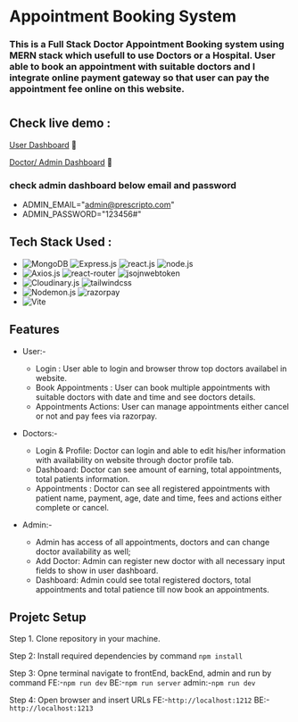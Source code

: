 # Appointment Booking System
### This is a Full Stack Doctor Appointment Booking system using MERN stack which usefull to use Doctors or a Hospital. User able to book an appointment with suitable doctors and  I integrate online payment gateway so that user can pay the appointment fee online on this website.

#
## Check live demo :
 [User Dashboard](https://appointment-booking-app-frontend.onrender.com)  🚀
 
 [Doctor/ Admin Dashboard](https://appointment-booking-app-admin.onrender.com)  🚀 
 ### check admin dashboard below email and password 
 - ADMIN_EMAIL="admin@prescripto.com"
 - ADMIN_PASSWORD="123456#"

 ## Tech Stack Used :
 - ![MongoDB](https://img.shields.io/badge/MongoDB-4EA94B?style=for-the-badge&logo=mongodb&logoColor=white)   ![Express.js](https://img.shields.io/badge/Express%20js-000000?style=for-the-badge&logo=express&logoColor=white)     ![react.js](https://img.shields.io/badge/React-20232A?style=for-the-badge&logo=react&logoColor=61DAFB)   ![node.js](	https://img.shields.io/badge/Node%20js-339933?style=for-the-badge&logo=nodedotjs&logoColor=white)
 - ![Axios.js](	https://img.shields.io/badge/axios-671ddf?&style=for-the-badge&logo=axios&logoColor=white)   ![react-router](https://img.shields.io/badge/React_Router-CA4245?style=for-the-badge&logo=react-router&logoColor=white)    ![jsojnwebtoken](https://img.shields.io/badge/JWT-000000?style=for-the-badge&logo=JSON%20web%20tokens&logoColor=white)
 - ![Cloudinary.js](https://img.shields.io/badge/Cloudinary-3448C5?style=for-the-badge&logo=Cloudinary&logoColor=white)   ![tailwindcss](https://img.shields.io/badge/Tailwind_CSS-38B2AC?style=for-the-badge&logo=tailwind-css&logoColor=white)
 - ![Nodemon.js](https://img.shields.io/badge/NODEMON-%23323330.svg?style=for-the-badge&logo=nodemon&logoColor=%BBDEAD)   ![razorpay](https://img.shields.io/badge/Razorpay-02042B?style=for-the-badge&logo=razorpay&logoColor=3395FF)   
 - ![Vite](https://img.shields.io/badge/vite-%23646CFF.svg?style=for-the-badge&logo=vite&logoColor=white)

## Features 
- User:-
  -  Login : User able to login and browser throw top doctors availabel in website.
  -  Book Appointments : User can book multiple appointments with suitable doctors with date and time and see doctors details.
  -  Appointments Actions: User can manage appointments either cancel or not and pay fees via razorpay.
 
- Doctors:-
    - Login & Profile: Doctor can login and able to edit his/her information with availability on website through doctor profile tab.
    - Dashboard: Doctor can see amount of earning, total appointments, total patients information.
    - Appointments : Doctor can see all registered appointments with patient name, payment, age, date and time, fees and actions either complete or cancel.
 
- Admin:-
    - Admin has access of all appointments, doctors and can change doctor availability as well;
    - Add Doctor: Admin can register new doctor with all necessary input fields to show in user dashboard.
    - Dashboard: Admin could see total registered doctors, total appointments and total patience till now book an appointments.

 ## Projetc Setup
  Step 1. Clone repository in your machine.
          
  Step 2: Install required dependencies by command `npm install`

  Step 3: Opne terminal navigate to frontEnd, backEnd, admin and run by command FE:-`npm run dev`  BE:-`npm run server` admin:-`npm run dev`
  
  Step 4: Open browser and insert URLs FE:-`http://localhost:1212` BE:-`http://localhost:1213` 
